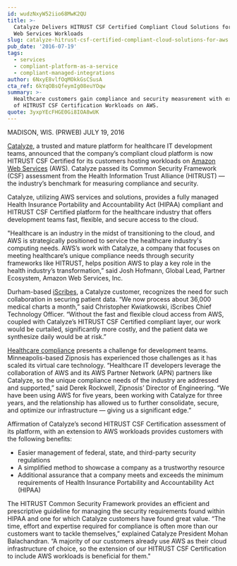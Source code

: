 ```yaml
---
id: wudzNxyW52iio68MwK2QU
title: >-
  Catalyze Delivers HITRUST CSF Certified Compliant Cloud Solutions for Amazon
  Web Services Workloads
slug: catalyze-hitrust-csf-certified-compliant-cloud-solutions-for-aws
pub_date: '2016-07-19'
tags:
  - services
  - compliant-platform-as-a-service
  - compliant-managed-integrations
author: 6NxyE8vlfOqMOkkGsCSusA
cta_ref: 6kYqOBsQfeymIg08euYOqw
summary: >-
  Healthcare customers gain compliance and security measurement with extension
  of HITRUST CSF Certification Workloads on AWS.
quote: 3yxpYEcFHGE0Gi8IOA8wUK
---
```

MADISON, WIS. (PRWEB) JULY 19, 2016

[Catalyze][1], a trusted and mature platform for healthcare IT development teams, announced that the company’s compliant cloud platform is now HITRUST CSF Certified for its customers hosting workloads on [Amazon Web Services][2] (AWS). Catalyze passed its Common Security Framework (CSF) assessment from the Health Information Trust Alliance (HITRUST) — the industry’s benchmark for measuring compliance and security.

Catalyze, utilizing AWS services and solutions, provides a fully managed Health Insurance Portability and Accountability Act (HIPAA) compliant and HITRUST CSF Certified platform for the healthcare industry that offers development teams fast, flexible, and secure access to the cloud.

"Healthcare is an industry in the midst of transitioning to the cloud, and AWS is strategically positioned to service the healthcare industry's computing needs. AWS’s work with Catalyze, a company that focuses on meeting healthcare’s unique compliance needs through security frameworks like HITRUST, helps position AWS to play a key role in the health industry’s transformation,” said Josh Hofmann, Global Lead, Partner Ecosystem, Amazon Web Services, Inc.

Durham-based [iScribes][3], a Catalyze customer, recognizes the need for such collaboration in securing patient data. “We now process about 36,000 medical charts a month,” said Christopher Kwiatkowski, iScribes Chief Technology Officer. “Without the fast and flexible cloud access from AWS, coupled with Catalyze’s HITRUST CSF Certified compliant layer, our work would be curtailed, significantly more costly, and the patient data we synthesize daily would be at risk.”

[Healthcare compliance][4] presents a challenge for development teams. Minneapolis-based Zipnosis has experienced those challenges as it has scaled its virtual care technology. “Healthcare IT developers leverage the collaboration of AWS and its AWS Partner Network (APN) partners like Catalyze, so the unique compliance needs of the industry are addressed and supported,” said Derek Rockwell, Zipnosis’ Director of Engineering. “We have been using AWS for five years, been working with Catalyze for three years, and the relationship has allowed us to further consolidate, secure, and optimize our infrastructure — giving us a significant edge.”

Affirmation of Catalyze’s second HITRUST CSF Certification assessment of its platform, with an extension to AWS workloads provides customers with the following benefits: 

* Easier management of federal, state, and third-party security regulations
* A simplified method to showcase a company as a trustworthy resource
* Additional assurance that a company meets and exceeds the minimum requirements of Health Insurance  Portability and Accountability Act (HIPAA)

The HITRUST Common Security Framework provides an efficient and prescriptive guideline for managing the security requirements found within HIPAA and one for which Catalyze customers have found great value. “The time, effort and expertise required for compliance is often more than our customers want to tackle themselves,” explained Catalyze President Mohan Balachandran. “A majority of our customers already use AWS as their cloud infrastructure of choice, so the extension of our HITRUST CSF Certification to include AWS workloads is beneficial for them."


[1]: https://catalyze.io
[2]: https://aws.amazon.com/s/dm/optimization/server-side-test/sem-generic/free-b/?sc_channel=PS&sc_campaign=acquisition_US&sc_publisher=google&sc_medium=cloud_computing_hv_b&sc_content=aws_core_e&sc_detail=amazon%20web%20services&sc_category=cloud_computing&sc_segment=98921920362&sc_matchtype=e&sc_country=US&s_kwcid=AL!4422!3!98921920362!e!!g!!amazon%20web%20services&ef_id=VzSZWwAAAI2yHkPj:20160614203947:s
[3]: http://iscribes.co/
[4]: https://catalyze.io/compliance
  